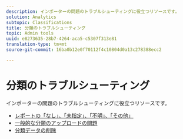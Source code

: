 ```yaml
---
description: インポーターの問題のトラブルシューティングに役立つリソースです。
solution: Analytics
subtopic: Classifications
title: 分類のトラブルシューティング
topic: Admin tools
uuid: e8273635-28b7-4264-aca5-c5307f313e81
translation-type: tm+mt
source-git-commit: 16ba0b12e0f70112f4c10804d0a13c278388ecc2

---
```



# 分類のトラブルシューティング

インポーターの問題のトラブルシューティングに役立つリソースです。

* [レポートの「なし」、「未指定」、「不明」、「その他」](/help/technotes/unspecified.md)
* [一般的な分類のアップロードの問題](http://helpx.adobe.com/analytics/kb/common-saint-upload-issues.html)
* [分類データの削除](/help/components/c-classifications2/c-classifications-importer/t-delete-classification-data.md)


